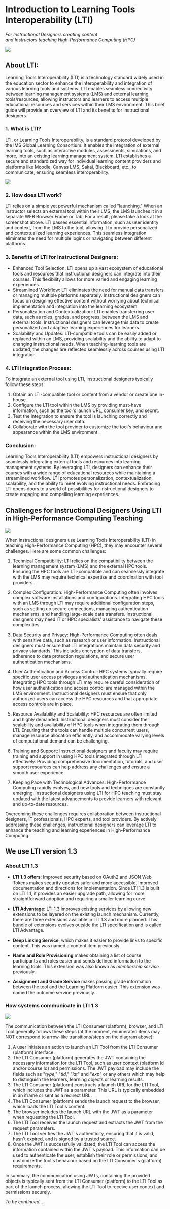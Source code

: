 
# Introduction to Learning Tools Interoperability (LTI) 

*For Instructional Designers creating content <br>
and Instructors teaching High-Performance Computing (HPC)*

![](./images/lti-01.png)


## About LTI:
Learning Tools Interoperability (LTI) is a technology standard widely used in the education sector to enhance the interoperability and integration of various learning tools and systems. LTI enables seamless connectivity between learning management systems (LMS) and external learning tools/resources, allowing instructors and learners to access multiple educational resources and services within their LMS environment. This brief guide will provide an overview of LTI and its benefits for instructional designers.

### 1. What is LTI?
LTI, or Learning Tools Interoperability, is a standard protocol developed by the IMS Global Learning Consortium. It enables the integration of external learning tools, such as interactive modules, assessments, simulations, and more, into an existing learning management system. LTI establishes a secure and standardized way for individual learning content providers and platforms like Moodle, Canvas LMS, Sakai, Blackboard, etc., to communicate, ensuring seamless interoperability.

![](./images/lti-04.png)

### 2. How does LTI work?
LTI relies on a simple yet powerful mechanism called "launching." When an instructor selects an external tool within their LMS, the LMS launches it in a separate WEB Browser Frame or Tab. For a result, please take a look at the screenshot above. LTI passes essential information, such as user identity and context, from the LMS to the tool, allowing it to provide personalized and contextualized learning experiences. This seamless integration eliminates the need for multiple logins or navigating between different platforms.

### 3. Benefits of LTI for Instructional Designers:
- Enhanced Tool Selection: LTI opens up a vast ecosystem of educational tools and resources that instructional designers can integrate into their courses. This flexibility allows for more varied and engaging learning experiences.
- Streamlined Workflow: LTI eliminates the need for manual data transfers or managing multiple platforms separately. Instructional designers can focus on designing effective content without worrying about technical implementation and integration into the learning ecosystem.
- Personalization and Contextualization: LTI enables transferring user data, such as roles, grades, and progress, between the LMS and external tools. Instructional designers can leverage this data to create personalized and adaptive learning experiences for learners.
- Scalability and Updates: LTI-compatible tools can be easily added or replaced within an LMS, providing scalability and the ability to adapt to changing instructional needs. When teaching-learning tools are updated, the changes are reflected seamlessly across courses using LTI integration.

### 4. LTI Integration Process:
To integrate an external tool using LTI, instructional designers typically follow these steps:
1. Obtain an LTI-compatible tool or content from a vendor or create one in-house.
2. Configure the LTI tool within the LMS by providing must-have information, such as the tool's launch URL, consumer key, and secret.
3. Test the integration to ensure the tool is launching correctly and receiving the necessary user data.
4. Collaborate with the tool provider to customize the tool's behaviour and appearance within the LMS environment.

### Conclusion:
Learning Tools Interoperability (LTI) empowers instructional designers by seamlessly integrating external tools and resources into learning management systems. By leveraging LTI, designers can enhance their courses with a wide range of educational resources while maintaining a streamlined workflow. LTI promotes personalization, contextualization, scalability, and the ability to meet evolving instructional needs. Embracing LTI opens doors to a world of possibilities for instructional designers to create engaging and compelling learning experiences.

## Challenges for Instructional Designers Using LTI in High-Performance Computing Teaching

![](./images/lti-02.png)

When instructional designers use Learning Tools Interoperability (LTI) in teaching High-Performance Computing (HPC), they may encounter several challenges. Here are some common challenges:

1. Technical Compatibility: LTI relies on the compatibility between the learning management system (LMS) and the external HPC tools. Ensuring the HPC tools are LTI-compatible and can seamlessly integrate with the LMS may require technical expertise and coordination with tool providers.

2. Complex Configuration: High-Performance Computing often involves complex software installations and configurations. Integrating HPC tools with an LMS through LTI may require additional configuration steps, such as setting up secure connections, managing authentication mechanisms, and handling large-scale data transfers. Instructional designers may need IT or HPC specialists' assistance to navigate these complexities.

3. Data Security and Privacy: High-Performance Computing often deals with sensitive data, such as research or user information. Instructional designers must ensure that LTI integrations maintain data security and privacy standards. This includes encryption of data transfers, adherence to data protection regulations, and secure user authentication mechanisms.

4. User Authentication and Access Control: HPC systems typically require specific user access privileges and authentication mechanisms. Integrating HPC tools through LTI may require careful consideration of how user authentication and access control are managed within the LMS environment. Instructional designers must ensure that only authorized users can access the HPC resources and that appropriate access controls are in place.

5. Resource Availability and Scalability: HPC resources are often limited and highly demanded. Instructional designers must consider the scalability and availability of HPC tools when integrating them through LTI. Ensuring that the tools can handle multiple concurrent users, manage resource allocation efficiently, and accommodate varying levels of computational demand can be challenging.

6. Training and Support: Instructional designers and faculty may require training and support in using HPC tools integrated through LTI effectively. Providing comprehensive documentation, tutorials, and user support resources can help address any challenges and ensure a smooth user experience.

7. Keeping Pace with Technological Advances: High-Performance Computing rapidly evolves, and new tools and techniques are constantly emerging. Instructional designers using LTI for HPC teaching must stay updated with the latest advancements to provide learners with relevant and up-to-date resources.

Overcoming these challenges requires collaboration between instructional designers, IT professionals, HPC experts, and tool providers. By actively addressing these challenges, instructional designers can leverage LTI to enhance the teaching and learning experiences in High-Performance Computing.


## We use LTI version 1.3

### About LTI 1.3
 - **LTI 1.3 offers**: 
Improved security based on OAuth2 and JSON Web Tokens makes security updates safer and more accessible. 
Improved documentation and directions for implementation.
Since LTI 1.3 is built on LTI 1.1, it provides an easier upgrade path, allowing for more straightforward adoption and requiring a smaller learning curve. 

- **LTI Advantage**:
LTI 1.3 improves existing services by allowing new extensions to be layered on the existing launch mechanism. Currently, there are three extensions available in LTI 1.3 and more planned. This bundle of extensions evolves outside the LTI specification and is called LTI Advantage.

- **Deep Linking Service**, which makes it easier to provide links to specific content. This was named a content item previously.

- **Name and Role Provisioning** makes obtaining a list of course participants and roles easier and sends defined information to the learning tools. This extension was also known as *membership service* previously.
  
- **Assignment and Grade Service** makes passing grade information between the tool and the Learning Platform easier. This extension was named the outcome service previously.


### How systems communicate in LTI 1.3

![](./images/lti-03.png)

The communication between the LTI Consumer (platform), browser, and LTI Tool generally follows these steps (at the moment, enumerated items may NOT correspond to arrow-like transitions/steps on the diagram above):
1. A user initiates an action to launch an LTI Tool from the LTI Consumer (platform) interface.
2. The LTI Consumer (platform) generates the JWT containing the necessary information for the LTI Tool, such as user context (platform Id and/or course Id) and permissions. The JWT payload may include the fields such as "*type*," "*tid*," "*iat*" and "*exp*" or any others which may help to distinguish the learners, learning objects or learning results.
3. The LTI Consumer (platform) constructs a launch URL for the LTI Tool, which includes the JWT as a parameter. This URL is typically embedded in an iframe or sent as a redirect URL.
4. The LTI Consumer (platform) sends the launch request to the browser, which loads the LTI Tool's content.
5. The browser includes the launch URL with the JWT as a parameter when requesting the LTI Tool.
6. The LTI Tool receives the launch request and extracts the JWT from the request parameters.
7. The LTI Tool verifies the JWT's authenticity, ensuring that it is valid, hasn't expired, and is signed by a trusted source.
8. Once the JWT is successfully validated, the LTI Tool can access the information contained within the JWT's payload. This information can be used to authenticate the user, establish their role or permissions, and customize the tool's behaviour based on the LTI Consumer's (platform) requirements.

In summary, the communication using JWTs, containing the provided objects is typically sent from the LTI Consumer (platform) to the LTI Tool as part of the launch process, allowing the LTI Tool to receive user context and permissions securely.

*To be continued...*
